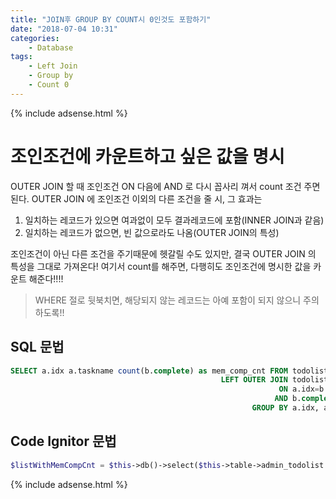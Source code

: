 ```yaml
---
title: "JOIN후 GROUP BY COUNT시 0인것도 포함하기"
date: "2018-07-04 10:31"
categories:
    - Database
tags:
    - Left Join
    - Group by
    - Count 0
---
```


{% include adsense.html %}

# 조인조건에 카운트하고 싶은 값을 명시
OUTER JOIN 할 때 조인조건 ON 다음에 AND 로 다시 꼽사리 껴서 count 조건 주면 된다. OUTER JOIN 에 조인조건 이외의 다른 조건을 줄 시, 그 효과는
1. 일치하는 레코드가 있으면 여과없이 모두 결과레코드에 포함(INNER JOIN과 같음)
2. 일치하는 레코드가 없으면, 빈 값으로라도 나옴(OUTER JOIN의 특성)

조인조건이 아닌 다른 조건을 주기때문에 헷갈릴 수도 있지만, 결국 OUTER JOIN 의 특성을 그대로 가져온다!
여기서 count를 해주면, 다행히도 조인조건에 명시한 값을 카운트 해준다!!!!
> WHERE 절로 뒷북치면, 해당되지 않는 레코드는 아예 포함이 되지 않으니 주의하도록!!

## SQL 문법
```SQL
SELECT a.idx a.taskname count(b.complete) as mem_comp_cnt FROM todolist_admin_table AS a
                                               LEFT OUTER JOIN todolist AS b
                                                            ON a.idx=b.admin_idx
                                                           AND b.complete="YES"
                                                      GROUP BY a.idx, a.taskname
```

## Code Ignitor 문법
```php
$listWithMemCompCnt = $this->db()->select($this->table->admin_todolist.' a','a.idx, a.taskname, count(b.complete) as mem_comp_cnt')->join($this->table->todolist.' b','a.idx=b.admin_idx and b.complete="YES"','LEFT')->groupBy('a.idx, a.taskname')->orderBy($sort,$dir)->get();
```

{% include adsense.html %}